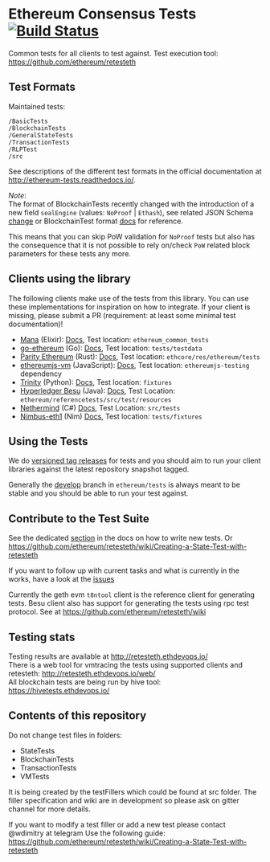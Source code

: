 Ethereum Consensus Tests   [![Build Status](https://travis-ci.org/ethereum/tests.svg?branch=develop)](https://travis-ci.org/ethereum/tests)
=====

Common tests for all clients to test against. Test execution tool: https://github.com/ethereum/retesteth

Test Formats
------------

Maintained tests:

```
/BasicTests
/BlockchainTests
/GeneralStateTests
/TransactionTests
/RLPTest
/src
```


See descriptions of the different test formats in the official documentation at  http://ethereum-tests.readthedocs.io/.

*Note*:  
The format of BlockchainTests recently changed with the introduction of a new field ``sealEngine`` (values: ``NoProof`` | ``Ethash``), see related JSON Schema [change](https://github.com/ethereum/tests/commit/3be71ec3364a01fd4f2cb9b9fd086f3f69f0225c) or BlockchainTest format [docs](https://ethereum-tests.readthedocs.io/en/latest/test_types/blockchain_tests.html) for reference.

This means that you can skip PoW validation for ``NoProof`` tests but also has the consequence that it is not possible to rely on/check ``PoW`` related block parameters for these tests any more.

Clients using the library
-------------------------

The following clients make use of the tests from this library. You can use these implementations for inspiration on how to integrate. If your client is missing, please submit a PR (requirement: at least some minimal test documentation)!

- [Mana](https://github.com/mana-ethereum/mana) (Elixir): [Docs](https://github.com/mana-ethereum/mana#testing), Test location: ``ethereum_common_tests``
- [go-ethereum](https://github.com/ethereum/go-ethereum) (Go): [Docs](https://github.com/ethereum/go-ethereum/wiki/Developers'-Guide), Test location: ``tests/testdata``
- [Parity Ethereum](https://github.com/paritytech/parity-ethereum) (Rust): [Docs](https://wiki.parity.io/Coding-guide), Test location: ``ethcore/res/ethereum/tests``
- [ethereumjs-vm](https://github.com/ethereumjs/ethereumjs-vm) (JavaScript): [Docs](https://github.com/ethereumjs/ethereumjs-vm#testing), Test location: ``ethereumjs-testing`` dependency
- [Trinity](https://github.com/ethereum/py-evm) (Python): [Docs](https://py-evm.readthedocs.io/en/latest/contributing.html#running-the-tests), Test location: `fixtures`
- [Hyperledger Besu](https://github.com/hyperledger/besu) (Java): [Docs](https://wiki.hyperledger.org/display/BESU/Testing), Test Location: ``ethereum/referencetests/src/test/resources``
- [Nethermind](https://github.com/NethermindEth/nethermind) (C#) [Docs](https://nethermind.readthedocs.io), Test Location: ``src/tests``
- [Nimbus-eth1](https://github.com/status-im/nimbus-eth1) (Nim) [Docs](https://github.com/status-im/nimbus-eth1/wiki/Understanding-and-debugging-Nimbus-EVM-JSON-tests), Test location: ``tests/fixtures``

Using the Tests
---------------

We do [versioned tag releases](https://github.com/ethereum/tests/releases) for tests and you should aim to run your client libraries against the latest repository snapshot tagged. 

Generally the [develop](https://github.com/ethereum/tests/tree/develop) branch in ``ethereum/tests`` is always meant to be stable and you should be able to run your test against.

Contribute to the Test Suite
----------------------------

See the dedicated [section](https://ethereum-tests.readthedocs.io/en/latest/generating-tests.html) in the docs on how to write new tests. Or https://github.com/ethereum/retesteth/wiki/Creating-a-State-Test-with-retesteth

If you want to follow up with current tasks and what is currently in the works, have a look at the [issues](https://github.com/ethereum/tests/issues) 

Currently the geth evm ``t8ntool`` client is the reference client for generating tests. Besu client also has support for generating the tests using rpc test protocol. See at https://github.com/ethereum/retesteth/wiki

Testing stats
---------------------------

Testing results are available at http://retesteth.ethdevops.io/  
There is a web tool for vmtracing the tests using supported clients and retesteth: http://retesteth.ethdevops.io/web/  
All blockchain tests are being run by hive tool: https://hivetests.ethdevops.io/  

Contents of this repository
---------------------------

Do not change test files in folders: 
* StateTests
* BlockchainTests
* TransactionTests 
* VMTests

It is being created by the testFillers which could be found at src folder. The filler specification and wiki are in development so please ask on gitter channel for more details.

If you want to modify a test filler or add a new test please contact @wdimitry at telegram
Use the following guide: https://github.com/ethereum/retesteth/wiki/Creating-a-State-Test-with-retesteth 
